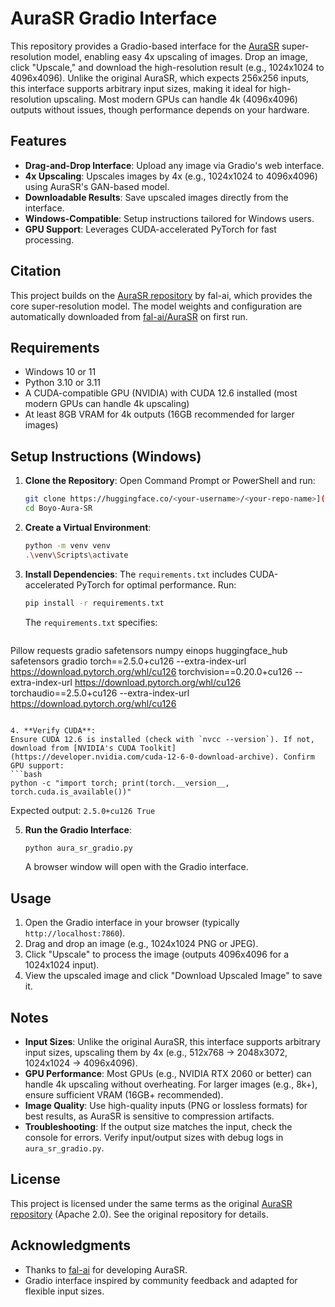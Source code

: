 # AuraSR Gradio Interface

This repository provides a Gradio-based interface for the [AuraSR](https://github.com/fal-ai/aura-sr) super-resolution model, enabling easy 4x upscaling of images. Drop an image, click "Upscale," and download the high-resolution result (e.g., 1024x1024 to 4096x4096). Unlike the original AuraSR, which expects 256x256 inputs, this interface supports arbitrary input sizes, making it ideal for high-resolution upscaling. Most modern GPUs can handle 4k (4096x4096) outputs without issues, though performance depends on your hardware.

## Features
- **Drag-and-Drop Interface**: Upload any image via Gradio's web interface.
- **4x Upscaling**: Upscales images by 4x (e.g., 1024x1024 to 4096x4096) using AuraSR's GAN-based model.
- **Downloadable Results**: Save upscaled images directly from the interface.
- **Windows-Compatible**: Setup instructions tailored for Windows users.
- **GPU Support**: Leverages CUDA-accelerated PyTorch for fast processing.

## Citation
This project builds on the [AuraSR repository](https://github.com/fal-ai/aura-sr) by fal-ai, which provides the core super-resolution model. The model weights and configuration are automatically downloaded from [fal-ai/AuraSR](https://huggingface.co/fal-ai/AuraSR) on first run.

## Requirements
- Windows 10 or 11
- Python 3.10 or 3.11
- A CUDA-compatible GPU (NVIDIA) with CUDA 12.6 installed (most modern GPUs can handle 4k upscaling)
- At least 8GB VRAM for 4k outputs (16GB recommended for larger images)

## Setup Instructions (Windows)

1. **Clone the Repository**:
   Open Command Prompt or PowerShell and run:
   ```bash
   git clone https://huggingface.co/<your-username>/<your-repo-name>](https://github.com/DragonDiffusionbyBoyo/Boyo-Aura-SR
   cd Boyo-Aura-SR
   ```

2. **Create a Virtual Environment**:
   ```bash
   python -m venv venv
   .\venv\Scripts\activate
   ```

3. **Install Dependencies**:
   The `requirements.txt` includes CUDA-accelerated PyTorch for optimal performance. Run:
   ```bash
   pip install -r requirements.txt
   ```
   The `requirements.txt` specifies:
   ```
Pillow
requests
gradio
safetensors
numpy
einops
huggingface_hub
safetensors
gradio
torch==2.5.0+cu126 --extra-index-url https://download.pytorch.org/whl/cu126
torchvision==0.20.0+cu126 --extra-index-url https://download.pytorch.org/whl/cu126
torchaudio==2.5.0+cu126 --extra-index-url https://download.pytorch.org/whl/cu126
   ```

4. **Verify CUDA**:
   Ensure CUDA 12.6 is installed (check with `nvcc --version`). If not, download from [NVIDIA's CUDA Toolkit](https://developer.nvidia.com/cuda-12-6-0-download-archive). Confirm GPU support:
   ```bash
   python -c "import torch; print(torch.__version__, torch.cuda.is_available())"
   ```
   Expected output: `2.5.0+cu126 True`

5. **Run the Gradio Interface**:
   ```bash
   python aura_sr_gradio.py
   ```
   A browser window will open with the Gradio interface.

## Usage
1. Open the Gradio interface in your browser (typically `http://localhost:7860`).
2. Drag and drop an image (e.g., 1024x1024 PNG or JPEG).
3. Click "Upscale" to process the image (outputs 4096x4096 for a 1024x1024 input).
4. View the upscaled image and click "Download Upscaled Image" to save it.

## Notes
- **Input Sizes**: Unlike the original AuraSR, this interface supports arbitrary input sizes, upscaling them by 4x (e.g., 512x768 → 2048x3072, 1024x1024 → 4096x4096).
- **GPU Performance**: Most GPUs (e.g., NVIDIA RTX 2060 or better) can handle 4k upscaling without overheating. For larger images (e.g., 8k+), ensure sufficient VRAM (16GB+ recommended).
- **Image Quality**: Use high-quality inputs (PNG or lossless formats) for best results, as AuraSR is sensitive to compression artifacts.
- **Troubleshooting**: If the output size matches the input, check the console for errors. Verify input/output sizes with debug logs in `aura_sr_gradio.py`.

## License
This project is licensed under the same terms as the original [AuraSR repository](https://github.com/fal-ai/aura-sr) (Apache 2.0). See the original repository for details.

## Acknowledgments
- Thanks to [fal-ai](https://github.com/fal-ai) for developing AuraSR.
- Gradio interface inspired by community feedback and adapted for flexible input sizes.
